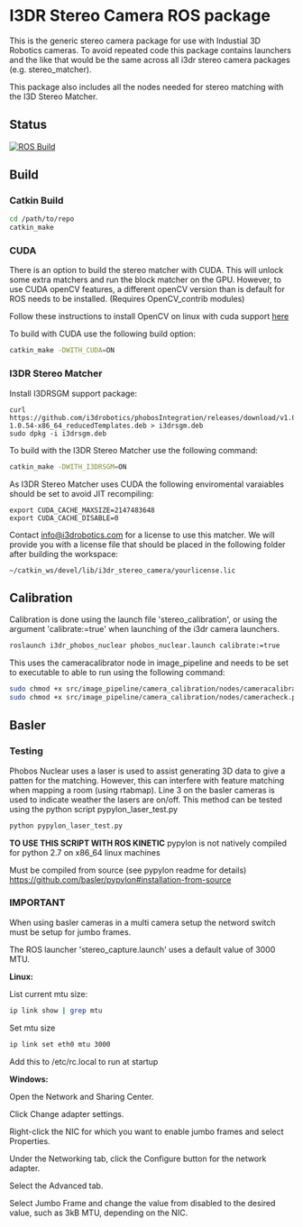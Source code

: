 # I3DR Stereo Camera ROS package

This is the generic stereo camera package for use with Industial 3D Robotics cameras. To avoid repeated code this package contains launchers and the like that would be the same across all i3dr stereo camera packages (e.g. stereo_matcher).

This package also includes all the nodes needed for stereo matching with the I3D Stereo Matcher.

## Status
[![ROS Build](https://github.com/i3drobotics/i3dr_stereo_camera-ros/actions/workflows/ros-build.yml/badge.svg)](https://github.com/i3drobotics/i3dr_stereo_camera-ros/actions/workflows/ros-build.yml)

## Build

### Catkin Build

``` bash
cd /path/to/repo
catkin_make
```

### CUDA
There is an option to build the stereo matcher with CUDA. This will unlock some extra matchers and run the block matcher on the GPU.
However, to use CUDA openCV features, a different openCV version than is default for ROS needs to be installed. (Requires OpenCV_contrib modules)

Follow these instructions to install OpenCV on linux with cuda support [here](https://www.pyimagesearch.com/2016/07/11/compiling-opencv-with-cuda-support/)

To build with CUDA use the following build option:
```bash
catkin_make -DWITH_CUDA=ON
```

### I3DR Stereo Matcher
Install I3DRSGM support package:
```
curl https://github.com/i3drobotics/phobosIntegration/releases/download/v1.0.54/Phobos-1.0.54-x86_64_reducedTemplates.deb > i3drsgm.deb
sudo dpkg -i i3drsgm.deb
```
To build with the I3DR Stereo Matcher use the following command:
``` bash
catkin_make -DWITH_I3DRSGM=ON
```
As I3DR Stereo Matcher uses CUDA the following enviromental varaiables should be set to avoid JIT recompiling:
```
export CUDA_CACHE_MAXSIZE=2147483648
export CUDA_CACHE_DISABLE=0
```
Contact info@i3drobotics.com for a license to use this matcher. 
We will provide you with a license file that should be placed in the following folder after building the workspace:
```
~/catkin_ws/devel/lib/i3dr_stereo_camera/yourlicense.lic
```

## Calibration

Calibration is done using the launch file 'stereo_calibration', or using the argument 'calibrate:=true' when launching of the i3dr camera launchers.

```bash
roslaunch i3dr_phobos_nuclear phobos_nuclear.launch calibrate:=true
```

This uses the cameracalibrator node in image_pipeline and needs to be set to executable to able to run using the following command:

```bash
sudo chmod +x src/image_pipeline/camera_calibration/nodes/cameracalibrator.py
sudo chmod +x src/image_pipeline/camera_calibration/nodes/cameracheck.py
```

## Basler

### Testing

Phobos Nuclear uses a laser is used to assist generating 3D data to give a patten for the matching. However, this can interfere with feature matching when mapping a room (using rtabmap). Line 3 on the basler cameras is used to indicate weather the lasers are on/off. This method can be tested using the python script pypylon_laser_test.py

```bash
python pypylon_laser_test.py
```

**TO USE THIS SCRIPT WITH ROS KINETIC** pypylon is not natively compiled for python 2.7 on x86_64 linux machines

Must be compiled from source (see pypylon readme for details)
https://github.com/basler/pypylon#installation-from-source

### IMPORTANT

When using basler cameras in a multi camera setup the netword switch must be setup for jumbo frames.

The ROS launcher 'stereo_capture.launch' uses a default value of 3000 MTU.

**Linux:**

List current mtu size:

```bash
ip link show | grep mtu
```

Set mtu size

```bash
ip link set eth0 mtu 3000
```

Add this to /etc/rc.local to run at startup

**Windows:**

Open the Network and Sharing Center.

Click Change adapter settings.

Right-click the NIC for which you want to enable jumbo frames and select Properties.

Under the Networking tab, click the Configure button for the network adapter.

Select the Advanced tab.

Select Jumbo Frame and change the value from disabled to the desired value, such as 3kB MTU, depending on the NIC.
